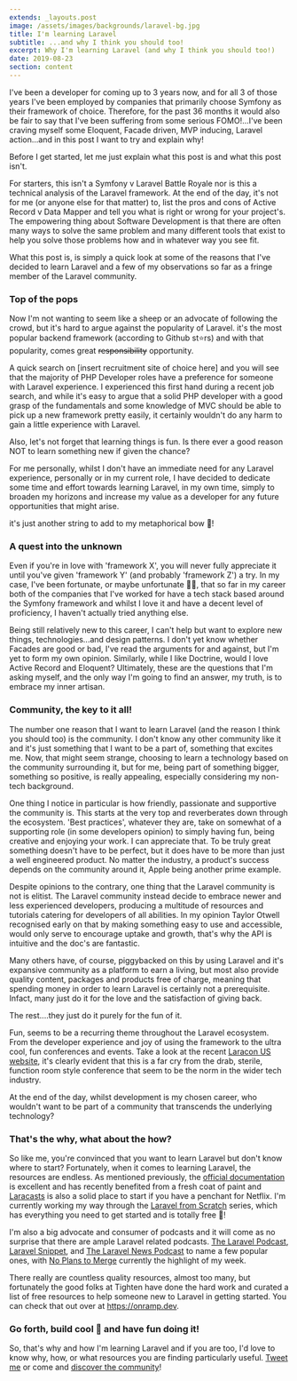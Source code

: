```yaml
---
extends: _layouts.post
image: /assets/images/backgrounds/laravel-bg.jpg
title: I'm learning Laravel
subtitle: ...and why I think you should too!
excerpt: Why I'm learning Laravel (and why I think you should too!)
date: 2019-08-23
section: content
---
```


I've been a developer for coming up to 3 years now,  and for all 3 of those years I've been employed by companies that primarily choose Symfony as their framework of choice.  Therefore, for the past 36 months it would also be fair to say that I've been suffering from some serious FOMO!...I've been craving myself some Eloquent, Facade driven, MVP inducing, Laravel action...and in this post I want to try and explain why!

Before I get started, let me just explain what this post is and what this post isn't. 

For starters, this isn't a Symfony v Laravel Battle Royale nor is this a technical analysis of the Laravel framework. At the end of the day, it's not for me (or anyone else for that matter) to, list the pros and cons of Active Record v Data Mapper and tell you what is right or wrong for your project's. The empowering thing about Software Development is that there are often many ways to solve the same problem and many different tools that exist to help you solve those problems how and in whatever way you see fit.   

What this post is, is simply a quick look at some of the reasons that I've decided to learn Laravel and a few of my observations so far as a fringe member of the Laravel community.


### Top of the pops

Now I'm not wanting to seem like a sheep or an advocate of following the crowd, but it's hard to argue against the popularity of Laravel. it's the most popular backend framework (according to Github st⭐rs) and with that popularity, comes great ~~responsibility~~ opportunity. 

A quick search on [insert recruitment site of choice here] and you will see that the majority of PHP Developer roles have a preference for someone with Laravel experience. I experienced this first hand during a recent job search, and while it's easy to argue that a solid PHP developer with a good grasp of the fundamentals and some knowledge of MVC should be able to pick up a new framework pretty easily, it certainly wouldn't do any harm to gain a little experience with Laravel. 

Also, let's not forget that learning things is fun. Is there ever a good reason NOT to learn something new if given the chance? 

For me personally, whilst I don't have an immediate need for any Laravel experience, personally or in my current role, I have decided to dedicate some time and effort towards learning Laravel, in my own time, simply to broaden my horizons and increase my value as a developer for any future opportunities that might arise.

it's just another string to add to my metaphorical bow 🏹! 


### A quest into the unknown

Even if you're in love with 'framework X', you will never fully appreciate it until you've given 'framework Y' (and probably 'framework Z') a try. In my case, I've been fortunate, or maybe unfortunate 🤷‍♂️, that so far in my career both of the companies that I've worked for have a tech stack based around the Symfony framework and whilst I love it and have a decent level of proficiency, I haven't actually tried anything else. 

Being still relatively new to this career, I can't help but want to explore new things, technologies...and design patterns. I don't yet know whether Facades are good or bad, I've read the arguments for and against, but I'm yet to form my own opinion. Similarly, while I like Doctrine, would I love Active Record and Eloquent? Ultimately, these are the questions that I'm asking myself, and the only way I'm going to find an answer, my truth, is to embrace my inner artisan.



### Community, the key to it all!

The number one reason that I want to learn Laravel (and the reason I think you should too) is the community. I don't know any other community like it and it's just something that I want to be a part of, something that excites me. Now, that might seem strange, choosing to learn a technology based on the community surrounding it, but for me, being part of something bigger, something so positive, is really appealing, especially considering my non-tech background.

One thing I notice in particular is how friendly, passionate and supportive the community is. This starts at the very top and reverberates down through the ecosystem. 'Best practices', whatever they are, take on somewhat of a supporting role (in some developers opinion) to simply having fun, being creative and enjoying your work. I can appreciate that. To be truly great something doesn't have to be perfect, but it does have to be more than just a well engineered product. No matter the industry, a product's success depends on the community around it, Apple being another prime example.   

Despite opinions to the contrary, one thing that the Laravel community is not is elitist. The Laravel community instead decide to embrace newer and less experienced developers, producing a multitude of resources and tutorials catering for developers of all abilities. In my opinion Taylor Otwell recognised early on that by making something easy to use and accessible, would only serve to encourage uptake and growth, that's why the API is intuitive and the doc's are fantastic.

Many others have, of course, piggybacked on this by using Laravel and it's expansive community as a platform to earn a living, but most also provide quality content, packages and products free of charge, meaning that spending money in order to learn Laravel is certainly not a prerequisite. Infact, many just do it for the love and the satisfaction of giving back. 

The rest....they just do it purely for the fun of it.

Fun, seems to be a recurring theme throughout the Laravel ecosystem. From the developer experience and joy of using the framework to the ultra cool, fun conferences and events. Take a look at the recent [Laracon US website](https://laracon.us), it's clearly evident that this is a far cry from the drab, sterile, function room style conference that seem to be the norm in the wider tech industry. 

At the end of the day, whilst development is my chosen career, who wouldn't want to be part of a community that transcends the underlying technology?



### That's the why, what about the how?

So like me, you're convinced that you want to learn Laravel but don't know where to start? Fortunately, when it comes to learning Laravel, the resources are endless. As mentioned previously, the [official documentation](https://laravel.com/docs) is excellent and has recently benefited from a fresh coat of paint and [Laracasts](https://laracasts.com) is also a solid place to start if you have a penchant for Netflix. I'm currently working my way through the [Laravel from Scratch]([http://laravelfromscratch.com](http://laravelfromscratch.com/)) series, which has everything you need to get started and is totally free 🙌! 

I'm also a big advocate and consumer of podcasts and it will come as no surprise that there are ample Laravel related podcasts. [The Laravel Podcast](https://laravelpodcast.com/), [Laravel Snippet](https://podcasts.apple.com/gb/podcast/the-laravel-snippet/id1451072164), and [The Laravel News Podcast](https://laravel-news.com/podcast) to name a few popular ones, with [No Plans to Merge](https://noplanstomerge.com) currently the highlight of my week.

There really are countless quality resources, almost too many, but fortunately the good folks at Tighten have done the hard work and curated a list of free resources to help someone new to Laravel in getting started. You can check that out over at https://onramp.dev.

### Go forth, build cool 💩 and have fun doing it!

So, that's why and how I'm learning Laravel and if you are too, I'd love to know why, how, or what resources you are finding particularly useful. [Tweet me](https://twitter.com/rick_west8) or come and [discover the community](https://twitter.com/search?q=laravel)!
